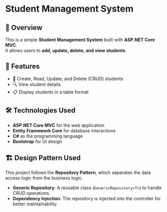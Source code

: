 #  Student Management System

## 📌 Overview
This is a simple **Student Management System** built with **ASP.NET Core MVC**.  
It allows users to **add, update, delete, and view students**.  

## 🚀 Features
- 📝 Create, Read, Update, and Delete (CRUD) students  
- 🔍 View student details  
- 📋 Display students in a table format  

## 🛠️ Technologies Used
- **ASP.NET Core MVC** for the web application  
- **Entity Framework Core** for database interactions  
- **C#** as the programming language  
- **Bootstrap** for UI design  

## 🏗️ Design Pattern Used
This project follows the **Repository Pattern**, which separates the data access logic from the business logic.  
- **Generic Repository**: A reusable class (`GenericRepository<T>`) to handle CRUD operations.  
- **Dependency Injection**: The repository is injected into the controller for better maintainability.  
